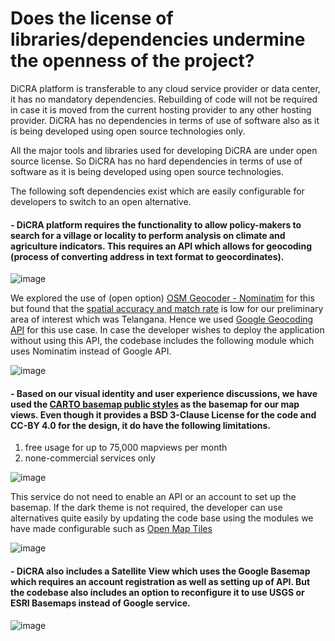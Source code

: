 
# Does the license of libraries/dependencies undermine the openness of the project?

DiCRA platform is transferable to any cloud service provider or data center, it has no mandatory dependencies. Rebuilding of code will not be required in case it is moved from the current hosting provider to any other hosting provider. DiCRA has no dependencies in terms of use of software also as it is being developed using  open source technologies only.

All the major tools and libraries used for developing DiCRA are under open source license. So DiCRA has no hard dependencies in terms of use of software as it is being developed using open source technologies.

The following soft dependencies exist which are easily configurable for developers to switch to an open alternative. 

#### - DiCRA platform requires the functionality to allow policy-makers to search for a village or locality to perform analysis on climate and agriculture indicators. This requires an API which allows for geocoding (process of converting address in text format to geocordinates). 

![image](https://user-images.githubusercontent.com/42402451/174806830-5f85df66-344a-472a-a302-6ce3f0239b17.png)

We explored the use of (open option) [OSM Geocoder - Nominatim](https://nominatim.org) for this but found that the [spatial accuracy and match rate](https://towardsdatascience.com/comparison-of-geocoding-services-applied-to-stroke-care-facilities-in-vietnam-with-python-ff0ba753a590) is low for our preliminary area of interest which was Telangana. Hence we used [Google Geocoding API](https://developers.google.com/maps/documentation/geocoding/overview) for this use case. In case the developer wishes to deploy the application without using this API, the codebase includes the following module which uses Nominatim instead of Google API.

![image](https://user-images.githubusercontent.com/42402451/174806420-a20af85f-6c73-4289-8d5b-6b2b7841d557.png)

#### - Based on our visual identity and user experience discussions, we have used the [CARTO basemap public styles](https://github.com/CartoDB/basemap-styles#readme) as the basemap for our map views. Even though it provides a BSD 3-Clause License for the code and CC-BY 4.0 for the design, it do have the following limitations.
1. free usage for up to 75,000 mapviews per month
2. none-commercial services only

![image](https://user-images.githubusercontent.com/42402451/174807087-0abc4891-8f23-4f19-9bec-6a9f653f6c22.png)

This service do not need to enable an API or an account to set up the basemap. If the dark theme is not required, the developer can use alternatives quite easily by updating the code base using the modules we have made configurable such as [Open Map Tiles](https://openmaptiles.org)

![image](https://user-images.githubusercontent.com/42402451/174832037-2efda74c-a5cd-4230-9082-46beded85f8a.png)

#### - DiCRA also includes a Satellite View which uses the Google Basemap which requires an account registration as well as setting up of API. But the codebase also includes an option to reconfigure it to use USGS or ESRI Basemaps instead of Google service.

![image](https://user-images.githubusercontent.com/42402451/174832426-68ed8645-0291-4c3a-be95-e7eceb001bb0.png)


